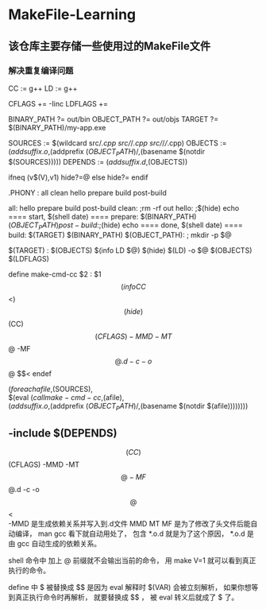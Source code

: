 # MakeFile-Learning

## 该仓库主要存储一些使用过的MakeFile文件

### 解决重复编译问题
CC := g++
LD := g++

CFLAGS  += -Iinc
LDFLAGS += 

BINARY_PATH ?= out/bin
OBJECT_PATH ?= out/objs
TARGET ?= $(BINARY_PATH)/my-app.exe

SOURCES := $(wildcard src/*.cpp src/*/*.cpp src/*/*/*.cpp)
OBJECTS := $(addsuffix .o,$(addprefix $(OBJECT_PATH)/,$(basename $(notdir $(SOURCES)))))
DEPENDS := $(addsuffix .d,$(OBJECTS))

ifneq (v$(V),v1)
hide?=@
else
hide?=
endif

.PHONY : all clean hello prepare build post-build

all: hello prepare build post-build
clean: ;rm -rf out
hello: ;$(hide) echo ==== start, $(shell date) ====
prepare: $(BINARY_PATH) $(OBJECT_PATH)
post-build: ;$(hide) echo ==== done, $(shell date) ====
build: $(TARGET)
$(BINARY_PATH) $(OBJECT_PATH): ; mkdir -p $@

$(TARGET) : $(OBJECTS)
	$(info LD $@)
	$(hide) $(LD) -o $@ $(OBJECTS) $(LDFLAGS)

define make-cmd-cc
$2 : $1
	$$(info CC $$<)
	$$(hide) $$(CC) $$(CFLAGS) -MMD -MT $$@ -MF $$@.d -c -o $$@ $$<	
endef

$(foreach afile,$(SOURCES),\
	$(eval $(call make-cmd-cc,$(afile),\
		$(addsuffix .o,$(addprefix $(OBJECT_PATH)/,$(basename $(notdir $(afile))))))))

-include $(DEPENDS)
---
$$(CC) $$(CFLAGS) -MMD -MT $$@ -MF $$@.d -c -o $$@ $$<	
-MMD 是生成依赖关系并写入到.d文件
MMD  MT MF  是为了修改了头文件后能自动编译， man gcc 看下就自动用处了， 包含 *.o.d 就是为了这个原因， *.o.d 是由 gcc 自动生成的依赖关系。

shell 命令中 加上 @ 前缀就不会输出当前的命令， 用 make V=1 就可以看到真正执行的命令。

define 中 $ 被替换成  $$ 是因为 eval 解释时  $(VAR) 会被立刻解析， 如果你想等到真正执行命令时再解析， 就要替换成 $$ ， 被 eval 转义后就成了 $ 了。
